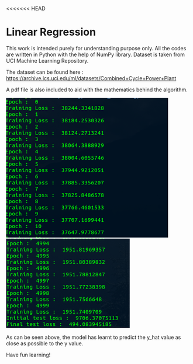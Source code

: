 <<<<<<< HEAD
# Linear Regression

This work is intended purely for understanding purpose only. All the codes are written in Python with the help of NumPy library. Dataset is taken from UCI Machine Learning Repository.

The dataset can be found here : https://archive.ics.uci.edu/ml/datasets/Combined+Cycle+Power+Plant

A pdf file is also included to aid with the mathematics behind the algorithm.

![Training](./image_1.png)
![End of Training](./image_2.png)

As can be seen above, the model has learnt to predict the y_hat value as close as possible to the y value.

Have fun learning!